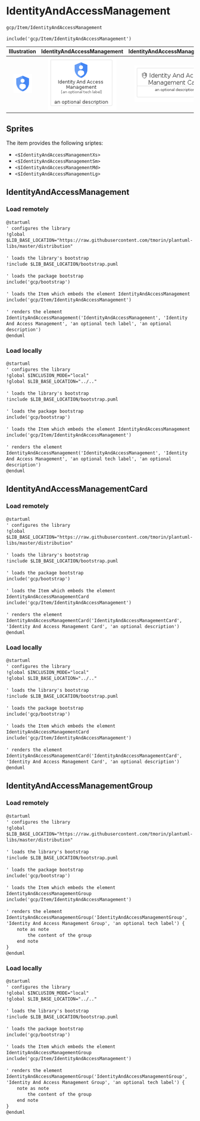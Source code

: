 # IdentityAndAccessManagement


```text
gcp/Item/IdentityAndAccessManagement
```

```text
include('gcp/Item/IdentityAndAccessManagement')
```



| Illustration | IdentityAndAccessManagement | IdentityAndAccessManagementCard | IdentityAndAccessManagementGroup |
| :---: | :---: | :---: | :---: |
| ![illustration for Illustration](../../gcp/Item/IdentityAndAccessManagement.png) | ![illustration for IdentityAndAccessManagement](../../gcp/Item/IdentityAndAccessManagement.Local.png) | ![illustration for IdentityAndAccessManagementCard](../../gcp/Item/IdentityAndAccessManagementCard.Local.png) | ![illustration for IdentityAndAccessManagementGroup](../../gcp/Item/IdentityAndAccessManagementGroup.Local.png) |



## Sprites
The item provides the following sriptes:

- `<$IdentityAndAccessManagementXs>`
- `<$IdentityAndAccessManagementSm>`
- `<$IdentityAndAccessManagementMd>`
- `<$IdentityAndAccessManagementLg>`





## IdentityAndAccessManagement

### Load remotely
```plantuml
@startuml
' configures the library
!global $LIB_BASE_LOCATION="https://raw.githubusercontent.com/tmorin/plantuml-libs/master/distribution"

' loads the library's bootstrap
!include $LIB_BASE_LOCATION/bootstrap.puml

' loads the package bootstrap
include('gcp/bootstrap')

' loads the Item which embeds the element IdentityAndAccessManagement
include('gcp/Item/IdentityAndAccessManagement')

' renders the element
IdentityAndAccessManagement('IdentityAndAccessManagement', 'Identity And Access Management', 'an optional tech label', 'an optional description')
@enduml
```

### Load locally
```plantuml
@startuml
' configures the library
!global $INCLUSION_MODE="local"
!global $LIB_BASE_LOCATION="../.."

' loads the library's bootstrap
!include $LIB_BASE_LOCATION/bootstrap.puml

' loads the package bootstrap
include('gcp/bootstrap')

' loads the Item which embeds the element IdentityAndAccessManagement
include('gcp/Item/IdentityAndAccessManagement')

' renders the element
IdentityAndAccessManagement('IdentityAndAccessManagement', 'Identity And Access Management', 'an optional tech label', 'an optional description')
@enduml
```

## IdentityAndAccessManagementCard

### Load remotely
```plantuml
@startuml
' configures the library
!global $LIB_BASE_LOCATION="https://raw.githubusercontent.com/tmorin/plantuml-libs/master/distribution"

' loads the library's bootstrap
!include $LIB_BASE_LOCATION/bootstrap.puml

' loads the package bootstrap
include('gcp/bootstrap')

' loads the Item which embeds the element IdentityAndAccessManagementCard
include('gcp/Item/IdentityAndAccessManagement')

' renders the element
IdentityAndAccessManagementCard('IdentityAndAccessManagementCard', 'Identity And Access Management Card', 'an optional description')
@enduml
```

### Load locally
```plantuml
@startuml
' configures the library
!global $INCLUSION_MODE="local"
!global $LIB_BASE_LOCATION="../.."

' loads the library's bootstrap
!include $LIB_BASE_LOCATION/bootstrap.puml

' loads the package bootstrap
include('gcp/bootstrap')

' loads the Item which embeds the element IdentityAndAccessManagementCard
include('gcp/Item/IdentityAndAccessManagement')

' renders the element
IdentityAndAccessManagementCard('IdentityAndAccessManagementCard', 'Identity And Access Management Card', 'an optional description')
@enduml
```

## IdentityAndAccessManagementGroup

### Load remotely
```plantuml
@startuml
' configures the library
!global $LIB_BASE_LOCATION="https://raw.githubusercontent.com/tmorin/plantuml-libs/master/distribution"

' loads the library's bootstrap
!include $LIB_BASE_LOCATION/bootstrap.puml

' loads the package bootstrap
include('gcp/bootstrap')

' loads the Item which embeds the element IdentityAndAccessManagementGroup
include('gcp/Item/IdentityAndAccessManagement')

' renders the element
IdentityAndAccessManagementGroup('IdentityAndAccessManagementGroup', 'Identity And Access Management Group', 'an optional tech label') {
    note as note
        the content of the group
    end note
}
@enduml
```

### Load locally
```plantuml
@startuml
' configures the library
!global $INCLUSION_MODE="local"
!global $LIB_BASE_LOCATION="../.."

' loads the library's bootstrap
!include $LIB_BASE_LOCATION/bootstrap.puml

' loads the package bootstrap
include('gcp/bootstrap')

' loads the Item which embeds the element IdentityAndAccessManagementGroup
include('gcp/Item/IdentityAndAccessManagement')

' renders the element
IdentityAndAccessManagementGroup('IdentityAndAccessManagementGroup', 'Identity And Access Management Group', 'an optional tech label') {
    note as note
        the content of the group
    end note
}
@enduml
```

